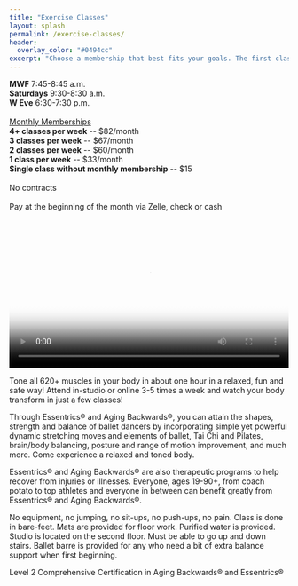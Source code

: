 ```yaml
---
title: "Exercise Classes"
layout: splash
permalink: /exercise-classes/
header:
  overlay_color: "#0494cc"
excerpt: "Choose a membership that best fits your goals. The first class is **always** free"
---
```


<!--<table>
  <colgroup>
    <col span="1" style="width: 70%;">
    <col span="1" style="width: 30%;">
  </colgroup>
 
  <tbody>
  <tr>
    <td>
      <video class="video" width="100%" poster="/assets/images/family_package.png" controls="true" autobuffer="true">
        <source src="/assets/videos/essentrics.mp4" type="video/mp4">
      </video>
    </td>
    <td>
      <b>MWF</b> 7:45-8:45 a.m.<br>
      <b>Saturdays</b> 9:30-8:30 a.m.<br>
      <b>W Eve</b> 6:30-7:30 p.m.<br><br>
      <u>Monthly Memberships</u><br>
      <b>4+ classes per week</b> -- $82/month<br>
      <b>3 classes per week</b> -- $67/month<br>
      <b>2 classes per week</b> -- $60/month<br>
      <b>1 class per week</b> -- $33/month<br>
      <b>Single class without monthly membership</b> -- $15<br><br>
      No contracts<br><br>
      Pay at the beginning of the month via Zelle, check or cash<br>
    </td>
  </tr>
  </tbody>
</table>-->

<b>MWF</b> 7:45-8:45 a.m.<br>
<b>Saturdays</b> 9:30-8:30 a.m.<br>
<b>W Eve</b> 6:30-7:30 p.m.<br><br>
<u>Monthly Memberships</u><br>
<b>4+ classes per week</b> -- $82/month<br>
<b>3 classes per week</b> -- $67/month<br>
<b>2 classes per week</b> -- $60/month<br>
<b>1 class per week</b> -- $33/month<br>
<b>Single class without monthly membership</b> -- $15<br><br>
No contracts<br><br>
Pay at the beginning of the month via Zelle, check or cash<br><br>

<video class="video" width="100%" poster="/assets/images/family_package.png" controls="true" autobuffer="true">
  <source src="/assets/videos/essentrics.mp4" type="video/mp4">
</video><br>

Tone all 620+ muscles in your body in about one hour in a relaxed, fun and safe way! Attend in-studio or online 3-5 times a week and watch your body transform in just a few classes!

Through Essentrics® and Aging Backwards®, you can attain the shapes, strength and balance of ballet dancers by incorporating simple yet powerful dynamic stretching moves and elements of ballet, Tai Chi and Pilates, brain/body balancing, posture and range of motion improvement, and much more. Come experience a relaxed and toned body.

Essentrics® and Aging Backwards® are also therapeutic programs to help recover from injuries or illnesses. Everyone, ages 19-90+, from coach potato to top athletes and everyone in between can benefit greatly from Essentrics® and Aging Backwards®.

No equipment, no jumping, no sit-ups, no push-ups, no pain. Class is done in bare-feet. Mats are provided for floor work. Purified water is provided. Studio is located on the second floor. Must be able to go up and down stairs. Ballet barre is provided for any who need a bit of extra balance support when first beginning.

Level 2 Comprehensive Certification in Aging Backwards® and Essentrics®
